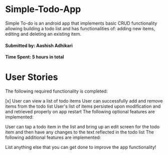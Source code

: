 # Simple-Todo-App
Simple To-do is an android app that implements basic CRUD functionality allowing building a todo list and has functionalities of: adding new items, editing and deleting an existing item.
#### Submitted by: Aashish Adhikari
#### Time Spent: 5 hours in total
# User Stories
The following required functionality is completed:

 [x] User can view a list of todo items
 User can successfully add and remove items from the todo list
 User's list of items persisted upon modification and and retrieved properly on app restart
The following optional features are implemented:

 User can tap a todo item in the list and bring up an edit screen for the todo item and then have any changes to the text reflected in the todo list
The following additional features are implemented:

 List anything else that you can get done to improve the app functionality!

